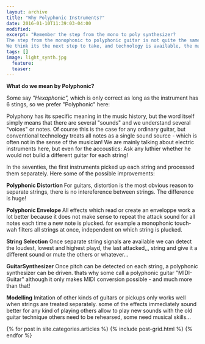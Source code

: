 ```yaml
---
layout: archive
title: "Why Polyphonic Instruments?"
date: 2016-01-10T11:39:03-04:00
modified:
excerpt: "Remember the step from the mono to poly synthesizer? 
The step from the monophonic to polyphonic guitar is not quite the same but of a similar order!
We think its the next step to take, and technology is available, the music will follow"
tags: []
image: light_synth.jpg
  feature:
  teaser:
---
```


<b>What do we mean by Polyphonic?</b>

Some say <i>"Hexaphonic", </i> which is only correct as long as the instrument has 6 stings, so we prefer "Polyphonic" here: 

Polyphony has its specific meaning in the music history, but the word itself simply means that there are several "sounds" and we understand several "voices" or notes. Of course this is the case for any ordinary guitar, but conventional technology treats all notes as a single sound source - which is often not in the sense of the musician! We are mainly talking about electric instruments here, but even for the accoustics: Ask any luthier whether he would not build a different guitar for each string!

In the seventies, the first instruments picked up each string and processed them separately. Here some of the possible improvements:

<b>Polyphonic Distortion </b>
For guitars, distortion is the most obvious reason to separate strings, there is no intereference between strings. The difference is huge!

<b>Polyphonic Envelope </b>
All effects which read or create an enveloppe work a lot better because it does not make sense to repeat the attack sound for all notes each time a new note is plucked. for example a monophonic touch-wah filters all strings at once, independent on which string is plucked.

<b>String Selection</b>
Once separate string signals are available we can detect the loudest, lowest and highest playd, the last attacked,,, string and give it a different sound or mute the others or whatever...

<b>GuitarSynthesizer</b>
Once pitch can be detected on each string, a polyphonic synthesizer can be driven. thats why some call a polyphonic guitar "MIDI-Guitar" although it only makes MIDI conversion possible - and much more than that!

<b>Modelling</b>
Imitation of other kinds of guitars or pickups only works well when strings are treated separately.
some of the effects immediately sound better for any kind of playing 
others allow to play new sounds with the old guitar technique
others need to be rehearsed, some need musical skills...


<div class="tiles">
{% for post in site.categories.articles %}
  {% include post-grid.html %}
{% endfor %}
</div><!-- /.tiles -->